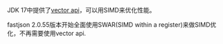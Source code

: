JDK 17中提供了[vector api](https://openjdk.org/jeps/426)，可以用SIMD来优化性能。

fastjson 2.0.55版本开始全面使用SWAR(SIMD within a register)来做SIMD优化，不再需要使用vector api.
